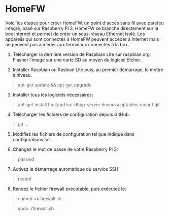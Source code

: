 # HomeFW

Voici les étapes pour créer HomeFW, un point d'accès sans fil avec parefeu intégré, basé sur Raspberry Pi 3. HomeFW se branche directement sur la box Internet et permet de créer un sous-réseau Ethernet isolé. Les appareils qui sont connectés à HomeFW peuvent accéder à Internet mais ne peuvent pas accéder aux terminaux connectés à la box. 
1) Télécharger la dernière version de Raspbian Lite sur raspbian.org. Flasher l'image sur une carte SD au moyen du logiciel Etcher.  

2) Installer Raspbian ou Rasbian Lite puis, au premier démarrage, le mettre à niveau.
  
> apt-get update && apt-get upgrade 

3) Installer tous les logiciels nécessaires:
  
> apt-get install hostapd isc-dhcp-server dnsmasq iptables rcconf git

4) Télécharger les fichiers de configuration depuis GitHub:

> git ...

5) Modifiez les fichiers de configuration tel que indiqué dans configurations.txt.

6) Changez le mot de passe de votre Raspberry Pi 3:

> passwd

7) Activez le démarrage automatique du service SSH:

> rcconf

8) Rendez le fichier firewall exécutable, puis exécutez le:

> chmod +x firewall.sh

> sudo ./firewall.sh


